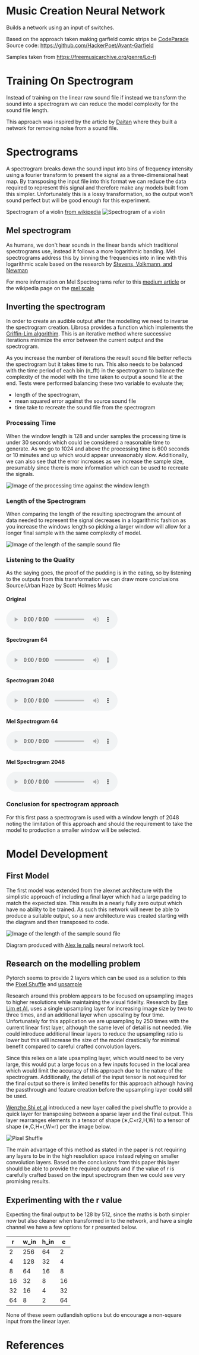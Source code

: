 # Music Creation Neural Network

Builds a network using an input of switches.

Based on the approach taken making garfield comic strips be [CodeParade][1]
Source code: https://github.com/HackerPoet/Avant-Garfield

Samples taken from https://freemusicarchive.org/genre/Lo-fi

# Training On Spectrogram

Instead of training on the linear raw sound file if instead we transform the sound into a spectrogram we can reduce the model complexity for the sound file length.

This approach was inspired by the article by [Daitan][2] where they built a network for removing noise from a sound file.

# Spectrograms

A spectrogram breaks down the sound input into bins of frequency intensity using a fourier transform to present the signal as a three-dimensional heat map.
By transposing the input file into this format we can reduce the data required to represent this signal and therefore make any models built from this simpler.
Unfortunately this is a lossy transformation, so the output won't sound perfect but will be good enough for this experiment.

Spectrogram of a violin [from wikipedia](https://en.wikipedia.org/wiki/File:Spectrogram_of_violin.png)
![Spectrogram of a violin][spectrogram]

## Mel spectrogram

As humans, we don't hear sounds in the linear bands which traditional spectrograms use, instead it follows a more logarithmic banding. Mel spectrograms address this by binning the frequencies into in line with this logarithmic scale based on the research by [Stevens, Volkmann, and Newman][mel_scale_paper]

For more information on Mel Spectrograms refer to this [medium article][tds_mel_spectrogram] or the wikipedia page on the [mel scale][mel_scale]

## Inverting the spectrogram

In order to create an audible output after the modelling we need to inverse the spectrogram creation. Librosa provides a function which implements the [Griffin-Lim algorithim][gla]. 
This is an iterative method where successive iterations minimize the error between the current output and the spectrogram.

As you increase the number of iterations the result sound file better reflects the spectrogram but it takes time to run.
This also needs to be balanced with the time period of each bin (n_fft) in the spectrogram to balance the complexity of the model with the time taken to output a sound file at the end.
Tests were performed balancing these two variable to evaluate the;
 * length of the spectrogram,   
 * mean squared error against the source sound file
 * time take to recreate the sound file from the spectrogram

### Processing Time

When the window length is 128 and under samples the processing time is under 30 seconds which could be considered a reasonable time to generate. As we go to 1024 and above the processing time is 600 seconds or 10 minutes and up which would appear unreasonably slow.
Additionally, we can also see that the error increases as we increase the sample size, presumably since there is more information which can be used to recreate the signals.

![Image of the processing time against the window length](https://github.com/redparry/data_science_experiments/blob/master/create_music/spectrogram/contents/spectrogram_settings_time.png "Spectrogram Processing Time")

### Length of the Spectrogram

When comparing the length of the resulting spectrogram the amount of data needed to represent the signal decreases in a logarithmic fashion as you increase the windows length so picking a larger window will allow for a longer final sample with the same complexity of model.

![Image of the length of the sample sound file](https://github.com/redparry/data_science_experiments/blob/master/create_music/spectrogram/contents/spectrogram_settings_length.png "Spectrogram Output Length")


### Listening to the Quality

As the saying goes, the proof of the pudding is in the eating, so by listening to the outputs from this transformation we can draw more conclusions
Source:Urban Haze by Scott Holmes Music

#### Original
<audio controls>
  <source src="https://raw.githubusercontent.com/redparry/data_science_experiments/master/create_music/spectrogram/contents/gyNN33kV2jCi8mFtwMpHMEV9Hajbtc5XSrWxZzPg.mp3" type="audio/mp3">
Your browser does not support the audio element.
</audio> 

#### Spectrogram 64
<audio controls>
  <source src="https://raw.githubusercontent.com/redparry/data_science_experiments/master/create_music/spectrogram/contents/sample_audio_64.wav" type="audio/wav">
Your browser does not support the audio element.
</audio>

#### Spectrogram 2048
<audio controls>
  <source src="https://raw.githubusercontent.com/redparry/data_science_experiments/master/create_music/spectrogram/contents/sample_audio_2048.wav" type="audio/wav">
Your browser does not support the audio element.
</audio> 

#### Mel Spectrogram 64
<audio controls>
  <source src="https://raw.githubusercontent.com/redparry/data_science_experiments/master/create_music/spectrogram/contents/sample_audio_2048.wav" type="audio/wav">
Your browser does not support the audio element.
</audio>

#### Mel Spectrogram 2048
<audio controls>
  <source src="https://raw.githubusercontent.com/redparry/data_science_experiments/master/create_music/spectrogram/contents/sample_audio_mel_2048.wav" type="audio/wav">
Your browser does not support the audio element.
</audio> 

### Conclusion for spectrogram approach

For this first pass a spectrogram is used with a window length of 2048 noting the limitation of this approach and should the requirement to take the model to production a smaller window will be selected. 

# Model Development

## First Model
The first model was extended from the alexnet architecture with the simplistic approach of including a final layer which had a large padding to match the expected size.
This results in a nearly fully zero output which have no ability to be trained. 
As such this network will never be able to produce a suitable output, so a new architecture was created starting with the diagram and then transposed to code.

![Image of the length of the sample sound file](https://github.com/redparry/data_science_experiments/blob/master/create_music/spectrogram/contents/model_1_architecture.png "First Neural Network Diagram")

Diagram produced with [Alex le nails](http://alexlenail.me/NN-SVG/AlexNet.html) neural network tool.

## Research on the modelling problem

Pytorch seems to provide 2 layers which can be used as a solution to this the [Pixel Shuffle][pixel_shuffle] and [upsample][upsample_layer]

Research around this problem appears to be focused on upsampling images to higher resolutions while maintaining the visual fidelity.
Research by [Bee Lim et Al.][image_upsampling] uses a single upsampling layer for increasing image size by two to three times, and an additional layer when upscaling by four time.
Unfortunately for this application we are upsampling by 250 times with the current linear first layer, although the same level of detail is not needed.
We could introduce additional linear layers to reduce the upsampling ratio is lower but this will increase the size of the model drastically for minimal benefit compared to careful crafted convolution layers.

Since this relies on a late upsampling layer, which would need to be very large, this would put a large focus on a few inputs focused in the local area which would limit the accuracy of this approach due to the nature of the spectrogram.
Additionally, the detail of the input tensor is not required for the final output so there is limited benefits for this approach although having the passthrough and feature creation before the upsampling layer could still be used.

[Wenzhe Shi et al][pixel_shuffle_paper] introduced a new layer called the pixel shuffle to provide a quick layer for transposing between a sparse layer and the final output.
This layer rearranges elements in a tensor of shape (∗,C×r2,H,W) to a tensor of shape (∗,C,H×r,W×r) per the image below.

![Pixel Shuffle](https://github.com/redparry/data_science_experiments/blob/master/create_music/spectrogram/contents/model_1_architecture.png "Pixel Shuffle")


The main advantage of this method as stated in the paper is not requiring any layers to be in the high resolution space instead relying on smaller convolution layers.
Based on the conclusions from this paper this layer should be able to provide the required outputs and if the value of r is carefully crafted based on the input spectrogram then we could see very promising results.

## Experimenting with the r value

Expecting the final output to be 128 by 512, since the maths is both simpler now but also cleaner when transformed in to the network, and have a single channel we have a few options for r presented below.

| r  | w_in | h_in | c  |
|----|------|------|----|
| 2  | 256  | 64   | 2  |
| 4  | 128  | 32   | 4  |
| 8  | 64   | 16   | 8  |
| 16 | 32   | 8    | 16 |
| 32 | 16   | 4    | 32 |
| 64 | 8    | 2    | 64 |

None of these seem outlandish options but do encourage a non-square input from the linear layer. 




# References

[1]: https://www.youtube.com/watch?v=wXWKWyALxYM
[2]: https://medium.com/better-programming/how-to-build-a-deep-audio-de-noiser-using-tensorflow-2-0-79c1c1aea299
[mel_scale_paper]: https://archive.is/20130414065947/http://asadl.org/jasa/resource/1/jasman/v8/i3/p185_s1
[tds_mel_spectrogram]: https://towardsdatascience.com/getting-to-know-the-mel-spectrogram-31bca3e2d9d0
[mel_scale]: https://en.wikipedia.org/wiki/Mel_scale
[gla]: https://paperswithcode.com/method/griffin-lim-algorithm
[upsampling_article]: https://machinelearningmastery.com/upsampling-and-transpose-convolution-layers-for-generative-adversarial-networks/
[upsample_layer]: https://pytorch.org/docs/stable/generated/torch.nn.Upsample.html
[pixel_shuffle]: https://pytorch.org/docs/stable/generated/torch.nn.PixelShuffle.html
[image_upsampling]: https://arxiv.org/abs/1707.02921
[pixel_shuffle_paper]: https://arxiv.org/pdf/1609.05158v2.pdf

[spectrogram]: https://upload.wikimedia.org/wikipedia/commons/2/29/Spectrogram_of_violin.png